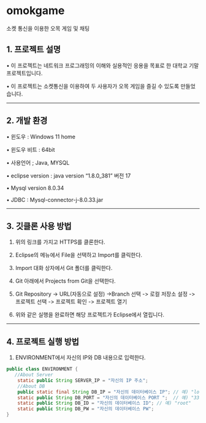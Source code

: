 # omokgame
소켓 통신을 이용한 오목 게임 및 채팅

##  1. 프로젝트 설명

• 이 프로젝트는 네트워크 프로그래밍의 이해와 실용적인 응용을 목표로 한 대학교 기말 프로젝트입니다.

• 이 프로젝트는 소켓통신을 이용하여 두 사용자가 오목 게임을 즐길 수 있도록 만들었습니다.

------------------------------------
##  2. 개발 환경

• 윈도우 : Windows 11 home

• 윈도우 비트 : 64bit

• 사용언어 ; Java, MYSQL

• eclipse version : java version “1.8.0_381” 버전 17 

• Mysql version 8.0.34

• JDBC : Mysql-connector-j-8.0.33.jar

------------------------------------

##  3. 깃클론 사용 방법

 1. 위의 링크를 가지고 HTTPS를 클론한다.

 2. Eclipse의 메뉴에서 File을 선택하고 Import를 클릭한다.
  
 3. Import 대화 상자에서 Git 폴더를 클릭한다.
    
 4. Git 아래에서 Projects from Git을 선택한다.
    
 5. Git Repository -> URL(자동으로 설정) ->Branch 선택 -> 로컬 저장소 설정 -> 프로젝트 선택 -> 프로젝트 확인 -> 프로젝트 열기
     
6. 위와 같은 실행을 완료하면 해당 프로젝트가 Eclipse에서 열립니다.

------------------------------------

##  4. 프로젝트 실행 방법

1. ENVIRONMENT에서 자신의 IP와 DB 내용으로 입력한다.
```java
public class ENVIRONMENT {
   //About Server
	static public String SERVER_IP = "자신의 IP 주소";	
	//About DB
	public static final String DB_IP = "자신의 데이터베이스 IP"; // 예) "localhost"
	static public String DB_PORT = "자신의 데이터베이스 PORT ";  // 예) "3306"
	static public String DB_ID = "자신의 데이터베이스 ID"; // 예) "root"
	static public String DB_PW = "자신의 데이터베이스 PW"; 
}


